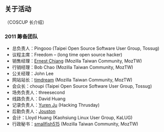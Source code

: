 ## 关于活动

（COSCUP 长介绍）

### 2011 筹备团队

* 总负责人：Pingooo (Taipei Open Source Software User Group, Tossug)
* 议程主席：Freedom – (long time open source hacker)
* 销售经理：[Ernest Chiang](http://blog.ernestchiang.com/) (Mozilla Taiwan Community, MozTW)
* 行销经理：Bob Chao (Mozilla Taiwan Community, MozTW)
* 公关经理：John Lee
* 网站站长：[timdream](http://timc.idv.tw/) (Mozilla Taiwan Community, MozTW)
* 会众长：choupi (Taipei Open Source Software User Group, Tossug)
* 场务负责人：threesecond
* 线路负责人：David Huang
* 记录负责人：[Yuren Ju](http://yurinfore.blogspot.com/) (Hacking Thrusday)
* 后勤负责人：[Jouston](http://jouston.net/)
* 会计：Lloyd Huang (Kaohsiung Linux User Group, KaLUG)
* 行政秘书：[smallfish515](https://www.facebook.com/smallfish515) (Mozilla Taiwan Community, MozTW)